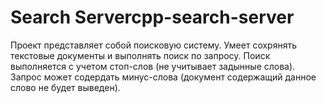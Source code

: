 # Search Servercpp-search-server
Проект представляет собой поисковую систему. Умеет сохрянять текстовые документы и выполнять поиск по запросу. Поиск выполняется с учетом стоп-слов (не учитывает задынные слова). Запрос может содердать минус-слова (документ содержащий данное слово не будет выведен).
